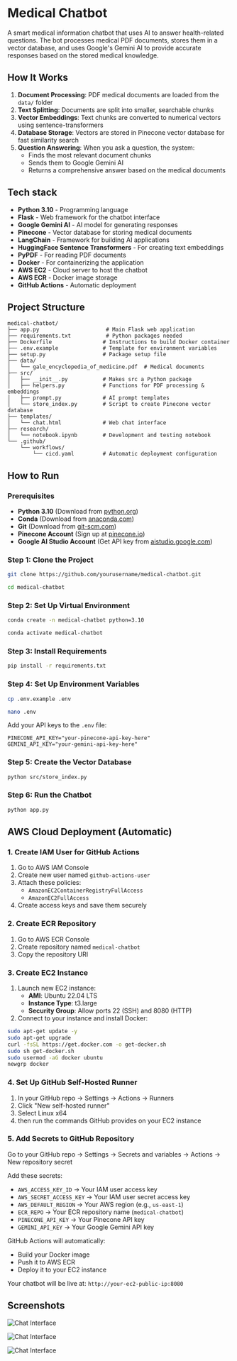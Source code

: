# Medical Chatbot

A smart medical information chatbot that uses AI to answer health-related questions. The bot processes medical PDF documents, stores them in a vector database, and uses Google's Gemini AI to provide accurate responses based on the stored medical knowledge.

## How It Works

1. **Document Processing**: PDF medical documents are loaded from the `data/` folder
2. **Text Splitting**: Documents are split into smaller, searchable chunks
3. **Vector Embeddings**: Text chunks are converted to numerical vectors using sentence-transformers
4. **Database Storage**: Vectors are stored in Pinecone vector database for fast similarity search
5. **Question Answering**: When you ask a question, the system:
   - Finds the most relevant document chunks
   - Sends them to Google Gemini AI
   - Returns a comprehensive answer based on the medical documents

## Tech stack

- **Python 3.10** - Programming language
- **Flask** - Web framework for the chatbot interface
- **Google Gemini AI** - AI model for generating responses
- **Pinecone** - Vector database for storing medical documents
- **LangChain** - Framework for building AI applications
- **HuggingFace Sentence Transformers** - For creating text embeddings
- **PyPDF** - For reading PDF documents
- **Docker** - For containerizing the application
- **AWS EC2** - Cloud server to host the chatbot
- **AWS ECR** - Docker image storage
- **GitHub Actions** - Automatic deployment   

## Project Structure

```
medical-chatbot/
├── app.py                     # Main Flask web application
├── requirements.txt           # Python packages needed
├── Dockerfile                # Instructions to build Docker container
├── .env.example              # Template for environment variables
├── setup.py                  # Package setup file
├── data/
│   └── gale_encyclopedia_of_medicine.pdf  # Medical documents
├── src/
│   ├── __init__.py           # Makes src a Python package
│   ├── helpers.py            # Functions for PDF processing & embeddings
│   ├── prompt.py             # AI prompt templates
│   └── store_index.py        # Script to create Pinecone vector database
├── templates/
│   └── chat.html             # Web chat interface
├── research/
│   └── notebook.ipynb        # Development and testing notebook
└── .github/
    └── workflows/
        └── cicd.yaml         # Automatic deployment configuration
```

## How to Run 

### Prerequisites

- **Python 3.10** (Download from [python.org](https://python.org))
- **Conda** (Download from [anaconda.com](https://anaconda.com))
- **Git** (Download from [git-scm.com](https://git-scm.com))
- **Pinecone Account** (Sign up at [pinecone.io](https://pinecone.io))
- **Google AI Studio Account** (Get API key from [aistudio.google.com](https://aistudio.google.com))

### Step 1: Clone the Project
```bash
git clone https://github.com/yourusername/medical-chatbot.git

cd medical-chatbot
```

### Step 2: Set Up Virtual Environment
```bash
conda create -n medical-chatbot python=3.10

conda activate medical-chatbot

```

### Step 3: Install Requirements
```bash
pip install -r requirements.txt
```

### Step 4: Set Up Environment Variables
```bash
cp .env.example .env

nano .env
```

Add your API keys to the `.env` file:
```
PINECONE_API_KEY="your-pinecone-api-key-here"
GEMINI_API_KEY="your-gemini-api-key-here"
```

### Step 5: Create the Vector Database

```bash
python src/store_index.py
```

### Step 6: Run the Chatbot
```bash
python app.py
```

## AWS Cloud Deployment (Automatic)

### 1. Create IAM User for GitHub Actions
1. Go to AWS IAM Console
2. Create new user named `github-actions-user`
3. Attach these policies:
   - `AmazonEC2ContainerRegistryFullAccess`
   - `AmazonEC2FullAccess`
4. Create access keys and save them securely

### 2. Create ECR Repository
1. Go to AWS ECR Console
2. Create repository named `medical-chatbot`
3. Copy the repository URI 

### 3. Create EC2 Instance
1. Launch new EC2 instance:
   - **AMI**: Ubuntu 22.04 LTS
   - **Instance Type**: t3.large
   - **Security Group**: Allow ports 22 (SSH) and 8080 (HTTP)
2. Connect to your instance and install Docker:
```bash
sudo apt-get update -y
sudo apt-get upgrade
curl -fsSL https://get.docker.com -o get-docker.sh
sudo sh get-docker.sh
sudo usermod -aG docker ubuntu
newgrp docker
```

### 4. Set Up GitHub Self-Hosted Runner
1. In your GitHub repo → Settings → Actions → Runners
2. Click "New self-hosted runner"
3. Select Linux x64
4. then run the commands GitHub provides on your EC2 instance

### 5. Add Secrets to GitHub Repository
Go to your GitHub repo → Settings → Secrets and variables → Actions → New repository secret

Add these secrets:
- `AWS_ACCESS_KEY_ID` → Your IAM user access key
- `AWS_SECRET_ACCESS_KEY` → Your IAM user secret access key
- `AWS_DEFAULT_REGION` → Your AWS region (e.g., `us-east-1`)
- `ECR_REPO` → Your ECR repository name (`medical-chatbot`)
- `PINECONE_API_KEY` → Your Pinecone API key
- `GEMINI_API_KEY` → Your Google Gemini API key

GitHub Actions will automatically:
   - Build your Docker image
   - Push it to AWS ECR
   - Deploy it to your EC2 instance

Your chatbot will be live at: `http://your-ec2-public-ip:8080`

## Screenshots

![Chat Interface](screenshots/screenshot1.jpg)

![Chat Interface](screenshots/screenshot2.jpg)

![Chat Interface](screenshots/screenshot3.jpg)